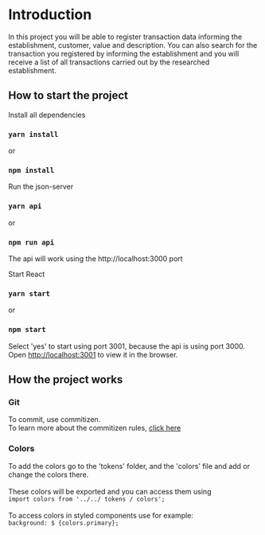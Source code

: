 # Introduction

In this project you will be able to register transaction data informing the establishment, customer, value and description. You can also search for the transaction you registered by informing the establishment and you will receive a list of all transactions carried out by the researched establishment.

## How to start the project

Install all dependencies

### `yarn install`
or
### `npm install`

Run the json-server

### `yarn api`
or
### `npm run api`

The api will work using the http://localhost:3000 port

Start React

### `yarn start`
or
### `npm start`

Select 'yes' to start using port 3001, because the api is using port 3000.<br />Open [http://localhost:3001](http://localhost:3001) to view it in the browser.

## How the project works

### Git
To commit, use commitizen. <br />To learn more about the commitizen rules, [click here](https://github.com/commitizen/cz-cli)

### Colors
To add the colors go to the 'tokens' folder, and the 'colors' file and add or change the colors there.<br /><br />
These colors will be exported and you can access them using<br />```import colors from '../../ tokens / colors';```<br /><br />
To access colors in styled components use for example:<br /> ```background: $ {colors.primary};```<br /><br />
